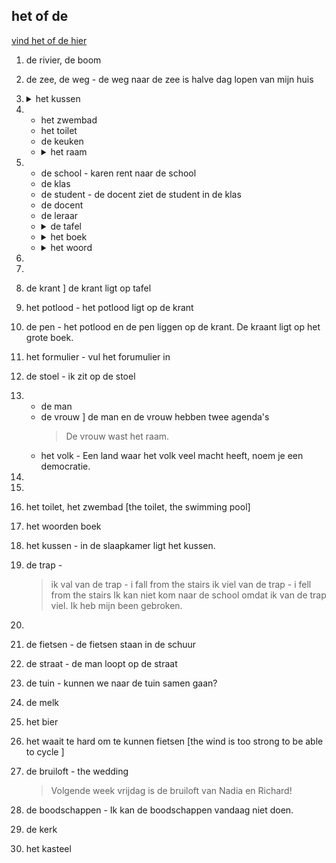 ## het of de

[vind het of de hier](https://woordenlijst.org)

1. de rivier, de boom
2. de zee, de weg - de weg naar de zee is halve dag lopen van mijn huis
3. <details><summary> het kussen </summary> <br> het kussen is niet zacht </details>

4. 
    - het zwembad
    - het toilet
    - de keuken
    - <details><summary>het raam</summary> <br> de vrouw wast het raam. </details>

5.  
    - de school - karen rent naar de school  
    - de klas
    - de student - de docent ziet de student in de klas
    - de docent
    - de leraar
    - <details><summary>de tafel </summary> <br> op de tafel van de leraar liggen wel dertig schriften </summary>
    - <details><summary>het boek </summary> <br> het boek is op de tafel </details>
    - <details><summary>het woord</summary> <br> het woord leraar heeft zes letters </details>
6. 
7. 
8. de krant ] de krant ligt op tafel
9. het potlood - het potlood ligt op de krant
10. de pen - het potlood en de pen liggen op de krant. De kraant ligt op het grote boek.
11. het formulier - vul het forumulier in
12. de stoel - ik zit op de stoel

13. 
    - de man  
    - de vrouw ] de man en de vrouw hebben twee agenda's
        > De vrouw wast het raam.
    - het volk - Een land waar het volk veel macht heeft, noem je een democratie.
14. 

15. 
16. het toilet, het zwembad  [the toilet, the swimming pool]
17. het woorden boek
18. het kussen - in de slaapkamer ligt het kussen.

19. de trap -
    > ik val van de trap - i fall from the stairs
    > ik viel van de trap - i fell from the stairs
    > Ik kan niet kom naar de school omdat ik van de trap viel. Ik heb mijn been gebroken.
20. 
21. de fietsen - de fietsen staan in de schuur
22. de straat - de man loopt op de straat
23. de tuin - kunnen we naar de tuin samen gaan?
24. de melk
25. het bier
26. het waait te hard om te kunnen fietsen [the wind is too strong to be able to cycle ]
27. de bruiloft - the wedding
    > Volgende week vrijdag is de bruiloft van Nadia en Richard!
29. de boodschappen - Ik kan de boodschappen vandaag niet doen.
30. de kerk
31. het kasteel
